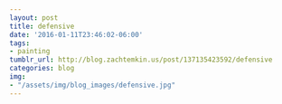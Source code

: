 ```yaml
---
layout: post
title: defensive
date: '2016-01-11T23:46:02-06:00'
tags:
- painting
tumblr_url: http://blog.zachtemkin.us/post/137135423592/defensive
categories: blog
img:
- "/assets/img/blog_images/defensive.jpg" 
---
```

